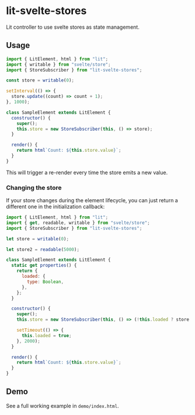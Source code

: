 # lit-svelte-stores

Lit controller to use svelte stores as state management.

## Usage

```js
import { LitElement, html } from "lit";
import { writable } from "svelte/store";
import { StoreSubscriber } from "lit-svelte-stores";

const store = writable(0);

setInterval(() => {
  store.update((count) => count + 1);
}, 1000);

class SampleElement extends LitElement {
  constructor() {
    super();
    this.store = new StoreSubscriber(this, () => store);
  }

  render() {
    return html`Count: ${this.store.value}`;
  }
}
```

This will trigger a re-render every time the store emits a new value.

### Changing the store

If your store changes during the element lifecycle, you can just return a different one in the initialization callback:

```js
import { LitElement, html } from "lit";
import { get, readable, writable } from "svelte/store";
import { StoreSubscriber } from "lit-svelte-stores";

let store = writable(0);

let store2 = readable(5000);

class SampleElement extends LitElement {
  static get properties() {
    return {
      loaded: {
        type: Boolean,
      },
    };
  }

  constructor() {
    super();
    this.store = new StoreSubscriber(this, () => (!this.loaded ? store : store2));

    setTimeout(() => {
      this.loaded = true;
    }, 2000);
  }

  render() {
    return html`Count: ${this.store.value}`;
  }
}
```

## Demo

See a full working example in `demo/index.html`.
